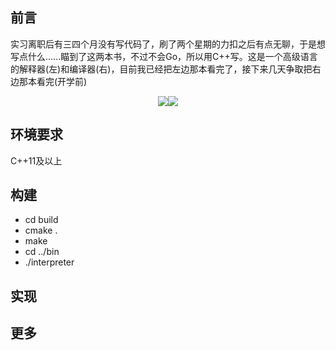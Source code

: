 ## 前言
实习离职后有三四个月没有写代码了，刷了两个星期的力扣之后有点无聊，于是想写点什么......瞄到了这两本书，不过不会Go，所以用C++写。这是一个高级语言的解释器(左)和编译器(右)，目前我已经把左边那本看完了，接下来几天争取把右边那本看完(开学前)
<div align=center>
<img src="https://img2.doubanio.com/view/subject/s/public/s29440083.jpg"/><img src="https://img3.doubanio.com/view/subject/s/public/s29849110.jpg"/>
</div>

## 环境要求
C++11及以上

## 构建
* cd build
* cmake .
* make
* cd ../bin
* ./interpreter

## 实现

## 更多
